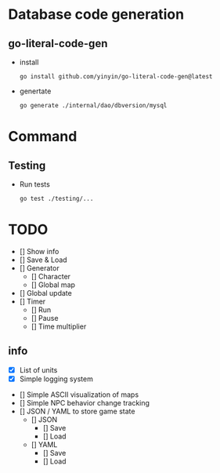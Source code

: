 # Database code generation

## go-literal-code-gen

- install
    
    ```
    go install github.com/yinyin/go-literal-code-gen@latest
    ```
    
- genertate
    
    ```
    go generate ./internal/dao/dbversion/mysql
    ```

# Command

## Testing

- Run tests

    ```
    go test ./testing/...
    ```

# TODO

- [] Show info
- [] Save & Load
- [] Generator
    - [] Character
    - [] Global map
- [] Global update
- [] Timer
    - [] Run
    - [] Pause
    - [] Time multiplier

## info

- [x] List of units
- [x] Simple logging system
- [] Simple ASCII visualization of maps
- [] Simple NPC behavior change tracking
- [] JSON / YAML to store game state
    - [] JSON
        - [] Save
        - [] Load
    - [] YAML
        - [] Save
        - [] Load